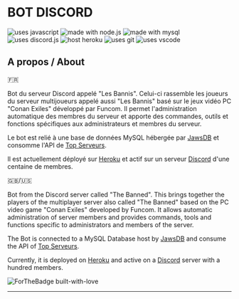 # BOT DISCORD

<img src="https://img.shields.io/badge/Uses-JS-efd81e" alt="uses javascript"> <img src="https://img.shields.io/badge/Uses-NodeJS-73ac61" alt="made with node.js"> <img src="https://img.shields.io/badge/Uses-Mysql-f7f7f7" alt="made with mysql"> <img src="https://img.shields.io/badge/NPM-Discord.js%20v12.2.0-1591f1" alt="uses discord.js"> <img src="https://img.shields.io/badge/Host-Heroku-6762a5" alt="host heroku"> <img src="https://img.shields.io/badge/Uses-Git-red.svg" alt="uses git"> <img src="https://img.shields.io/badge/Uses-VS Code-22a1eb" alt="uses vscode">
 
## A propos / About

🇫🇷

Bot du serveur Discord appelé "Les Bannis". Celui-ci rassemble les joueurs du serveur multijoueurs appelé aussi "Les Bannis" basé sur le jeux vidéo PC "Conan Exiles" développé par Funcom. Il permet l'administration automatique des membres du serveur et apporte des commandes, outils et fonctions spécifiques aux administrateurs et membres du serveur. 

Le bot est relié à une base de données MySQL hébergée par [JawsDB](https://www.jawsdb.com/) et consomme l'API de [Top Serveurs](https://top-serveurs.net/).

Il est actuellement déployé sur [Heroku](https://www.heroku.com/) et actif sur un serveur [Discord](https://discord.com/) d'une centaine de membres.

🇬🇧/🇺🇸

Bot from the Discord server called "The Banned". This brings together the players of the multiplayer server also called "The Banned" based on the PC video game "Conan Exiles" developed by Funcom. It allows automatic administration of server members and provides commands, tools and functions specific to administrators and members of the server.

The Bot is connected to a MySQL Database host by [JawsDB](https://www.jawsdb.com/) and consume the API of [Top Serveurs](https://top-serveurs.net/).


Currently, it is deployed on [Heroku](https://www.heroku.com/) and active on a [Discord](https://discord.com/) server with a hundred members.


![ForTheBadge built-with-love](http://ForTheBadge.com/images/badges/built-with-love.svg)

---